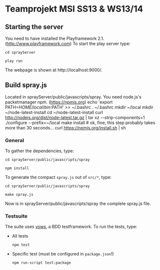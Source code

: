# Teamprojekt MSI SS13 & WS13/14

## Starting the server

You need to have installed the Playframework 2.1. (http://www.playframework.com)
To start the play server type:

    cd sprayServer

    play run

The webpage is shown at http://localhost:9000/.

## Build spray.js

Located in sprayServer/public/javascripts/spray.
You need node.js's packetmanager npm. (https://npmjs.org)
	echo 'export PATH=$HOME/local/bin:$PATH' >> ~/.bashrc
	. ~/.bashrc
	mkdir ~/local
	mkdir ~/node-latest-install
	cd ~/node-latest-install
	curl http://nodejs.org/dist/node-latest.tar.gz | tar xz --strip-components=1
	./configure --prefix=~/local
	make install # ok, fine, this step probably takes more than 30 seconds...
	curl https://npmjs.org/install.sh | sh

### General

To gather the dependencies, type:

    cd sprayServer/public/javascripts/spray

    npm install

To generate the compact `spray.js` out of `src/*`, type:

    cd sprayServer/public/javascripts/spray
    
    make spray.js

Now is in sprayServer/public/javascripts/spray the
complete spray.js file.

### Testsuite

The suite uses [vows](http://vowsjs.org), a BDD testframework.
To run the tests, type:

  * All tests
  
        npm test

  * Specific test (must be configured in `package.json`!)
    
        npm run-script test:package

